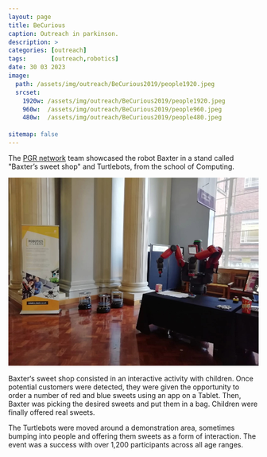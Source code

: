 ```yaml
---
layout: page
title: BeCurious
caption: Outreach in parkinson.
description: >
categories: [outreach]
tags:       [outreach,robotics]
date: 30 03 2023
image: 
  path: /assets/img/outreach/BeCurious2019/people1920.jpeg
  srcset: 
    1920w: /assets/img/outreach/BeCurious2019/people1920.jpeg
    960w:  /assets/img/outreach/BeCurious2019/people960.jpeg
    480w:  /assets/img/outreach/BeCurious2019/people480.jpeg

sitemap: false
---
```


The [PGR network](https://rpturnbull.github.io/research-culture/RatL-PGR-Network/) team showcased the robot Baxter in a stand called "Baxter’s sweet shop" and Turtlebots, from the school of Computing.

![800x400](/assets/img/outreach/BeCurious2019/setup960.jpeg "Setup: Left Turtlebots, Right: Baxter")

Baxter‘s sweet shop consisted in an interactive activity with children. Once potential customers were detected, they were given the opportunity to order a number of red and blue sweets using an app on a Tablet. Then, Baxter was picking the desired sweets and put them in a bag. Children were finally offered real sweets.

The Turtlebots were moved around a demonstration area, sometimes bumping into people and offering them  sweets as a form of interaction. The event was a success with over 1,200 participants across all age ranges.
